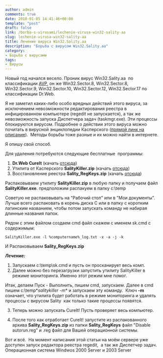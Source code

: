 ```yaml
---
author: admin
comments: true
date: 2010-01-05 14:41:46+00:00
template: "post"
draft: false
link: /borba-s-virusami/lechenie-virusa-win32-sality-aa
slug: lechenie-virusa-win32-sality-aa
title: Лечение вируса Win32.Sality.aa
description: "Борьба с вирусом Win32.Sality.aa"
category:
- Борьба с вирусами
tags:
- Вирусы
---
```


Новый год начался весело. Проник вирус Win32.Sality.aa  по классификации [AVP](http://www.securelist.com/ru/descriptions/7196714/Virus.Win32.Sality.aa), он же Win32.Sector.8, Win32.Sector.8, Win32.Sector.9, Win32.Sector.10, Win32.Sector.12, Win32.Sector.17 по классификации Dr.Web.

Я не заметил каких-либо особо вредных действий этого вируса, за исключением невозможности редактирования реестра в инфицированном компьютере (regedit не запускается), а так же невозможность запуска Диспетчера задач (taskmgr.exe). Эти процессы блокируются вирусом. Подробнее о действии этого вируса можно почитать в вирусной энциклопедии Касперского ([прямой линк на описание](http://www.securelist.com/ru/descriptions/7196714/Virus.Win32.Sality.aa)).  Методы борьбы тоже разные и их можно найти в интернете.

Я опишу свой способ.

Для удаления потребуются следующие бесплатные  программы:
  1. **Dr.Web CureIt** (качать [отсюда](http://www.freedrweb.com/download+cureit/))
  2. Утилита от Касперского **SalityKiller.zip** (качать [отсюда](http://support.kaspersky.ru/downloads/utils/salitykiller.zip))
  3. Восстановление реестра **Sality_RegKeys.zip** (качать [отсюда](http://support.kaspersky.ru/downloads/utils/sality_regkeys.zip))

Распаковываем утилиту **SalityKiller.zip** в любую папку и получаем файл **SalityKiller.exe**. предположим распакуем в папку c:\temp

Советую не распаковывать на "Рабочий стол" или в "Мои документы".  Лучше всего распаковать в корень диска C или в папку с коротким латинским названием, чтобы потом запускать команду не набирая длинные названия папок.

Рядом с этим файлом создаем cmd файл скажем с именем sk.cmd с содержимым:

`SalityKiller.exe -l %computername%_log.txt -x -a -j -k`

И Распаковываем  **Sality_RegKeys.zip**

_**Лечение:**_

  1. Запускаем c:\temp\sk.cmd и пусть он просканирует весь комп.
  2. Далее можно без перезагрузки запустить утилиту SalityKiller в режиме мониторинга. Именно этот режим мне помог.

Итак, делаем Пуск - Выполнить, пишем cmd, запускаем. Далее в cmd пишем c:\temp\**salitykiller -m** и запускаем эту команду.  Ключ **-m** означает, что утилита будет работать в режиме мониторинга и удалять процессы с вирусом Sality  как только такие процессы появятся.

  3. Теперь можно запускать CureIt! Пусть проверяет весь компьютер.

	
  4. После того как отработает CureIt! запустите из распакованного архива **Sality_RegKeys.zip** из папки **Sality_RegKeys** файл "Disable autorun.reg" и .reg файл для Вашей операционной системы.


Вот и всё.  На момент написания этой статьи на моём сервере уже доступен запуск редактора реестра regedit,  а так же Диспетчер задач. Операционная система Windwos 2000 Server и 2003 Server

